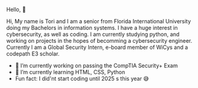 Hello, 👋

Hi, My name is Tori and I am a senior from Florida International University doing my Bachelors in information systems.
I have a huge interest in cybersecurity, as well as coding. I am currently studying python, and working on projects in the hopes of becomming a cybersecurity engineer.
Currently I am a Global Security Intern, e-board member of WiCys and a codepath E3 scholar.

- 🔭 I’m currently working on passing the CompTIA Security+ Exam
- 🌱 I’m currently learning HTML, CSS, Python
- Fun fact: I did'nt start coding until 2025 s this year 😅

<!--
**Avefly/Avefly** is a ✨ _special_ ✨ repository because its `README.md` (this file) appears on your GitHub profile.

Here are some ideas to get you started:

- 🔭 I’m currently working on ...
- 🌱 I’m currently learning ...
- 👯 I’m looking to collaborate on ...
- 🤔 I’m looking for help with ...
- 💬 Ask me about ...
- 📫 How to reach me: ...
- 😄 Pronouns: ...
- ⚡ Fun fact: ...
-->
